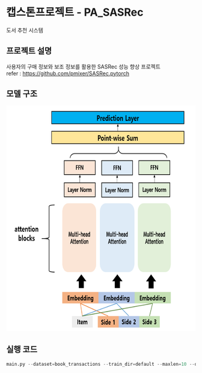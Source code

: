 # 캡스톤프로젝트 - PA_SASRec
도서 추천 시스템

## 프로젝트 설명
사용자의 구매 정보와 보조 정보를 활용한 SASRec 성능 향상 프로젝트  
refer : https://github.com/pmixer/SASRec.pytorch


## 모델 구조
<img src="https://github.com/et007693/PA_SASRec/blob/main/img/model.png?raw=true" width="600" height="600"></img>

## 

## 실행 코드
``` python
main.py --dataset=book_transactions --train_dir=default --maxlen=10 --dropout_rate=0.2 --device=cuda
```
